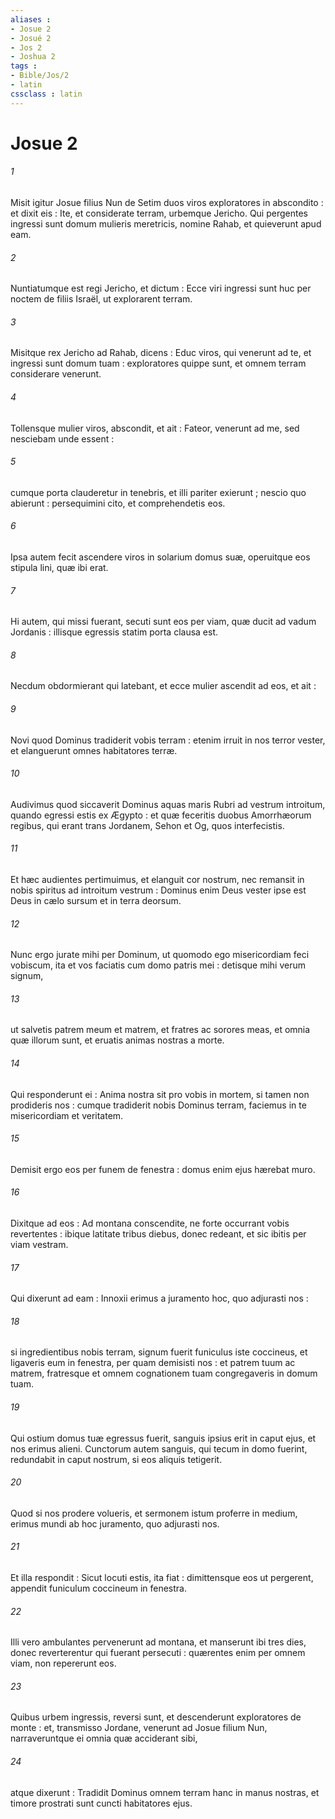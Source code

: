 ```yaml
---
aliases : 
- Josue 2
- Josué 2
- Jos 2
- Joshua 2
tags : 
- Bible/Jos/2
- latin
cssclass : latin
---
```


# Josue 2

###### 1
Misit igitur Josue filius Nun de Setim duos viros exploratores in abscondito : et dixit eis : Ite, et considerate terram, urbemque Jericho. Qui pergentes ingressi sunt domum mulieris meretricis, nomine Rahab, et quieverunt apud eam.
###### 2
Nuntiatumque est regi Jericho, et dictum : Ecce viri ingressi sunt huc per noctem de filiis Israël, ut explorarent terram.
###### 3
Misitque rex Jericho ad Rahab, dicens : Educ viros, qui venerunt ad te, et ingressi sunt domum tuam : exploratores quippe sunt, et omnem terram considerare venerunt.
###### 4
Tollensque mulier viros, abscondit, et ait : Fateor, venerunt ad me, sed nesciebam unde essent :
###### 5
cumque porta clauderetur in tenebris, et illi pariter exierunt ; nescio quo abierunt : persequimini cito, et comprehendetis eos.
###### 6
Ipsa autem fecit ascendere viros in solarium domus suæ, operuitque eos stipula lini, quæ ibi erat.
###### 7
Hi autem, qui missi fuerant, secuti sunt eos per viam, quæ ducit ad vadum Jordanis : illisque egressis statim porta clausa est.
###### 8
Necdum obdormierant qui latebant, et ecce mulier ascendit ad eos, et ait :
###### 9
Novi quod Dominus tradiderit vobis terram : etenim irruit in nos terror vester, et elanguerunt omnes habitatores terræ.
###### 10
Audivimus quod siccaverit Dominus aquas maris Rubri ad vestrum introitum, quando egressi estis ex Ægypto : et quæ feceritis duobus Amorrhæorum regibus, qui erant trans Jordanem, Sehon et Og, quos interfecistis.
###### 11
Et hæc audientes pertimuimus, et elanguit cor nostrum, nec remansit in nobis spiritus ad introitum vestrum : Dominus enim Deus vester ipse est Deus in cælo sursum et in terra deorsum.
###### 12
Nunc ergo jurate mihi per Dominum, ut quomodo ego misericordiam feci vobiscum, ita et vos faciatis cum domo patris mei : detisque mihi verum signum,
###### 13
ut salvetis patrem meum et matrem, et fratres ac sorores meas, et omnia quæ illorum sunt, et eruatis animas nostras a morte.
###### 14
Qui responderunt ei : Anima nostra sit pro vobis in mortem, si tamen non prodideris nos : cumque tradiderit nobis Dominus terram, faciemus in te misericordiam et veritatem.
###### 15
Demisit ergo eos per funem de fenestra : domus enim ejus hærebat muro.
###### 16
Dixitque ad eos : Ad montana conscendite, ne forte occurrant vobis revertentes : ibique latitate tribus diebus, donec redeant, et sic ibitis per viam vestram.
###### 17
Qui dixerunt ad eam : Innoxii erimus a juramento hoc, quo adjurasti nos :
###### 18
si ingredientibus nobis terram, signum fuerit funiculus iste coccineus, et ligaveris eum in fenestra, per quam demisisti nos : et patrem tuum ac matrem, fratresque et omnem cognationem tuam congregaveris in domum tuam.
###### 19
Qui ostium domus tuæ egressus fuerit, sanguis ipsius erit in caput ejus, et nos erimus alieni. Cunctorum autem sanguis, qui tecum in domo fuerint, redundabit in caput nostrum, si eos aliquis tetigerit.
###### 20
Quod si nos prodere volueris, et sermonem istum proferre in medium, erimus mundi ab hoc juramento, quo adjurasti nos.
###### 21
Et illa respondit : Sicut locuti estis, ita fiat : dimittensque eos ut pergerent, appendit funiculum coccineum in fenestra.
###### 22
Illi vero ambulantes pervenerunt ad montana, et manserunt ibi tres dies, donec reverterentur qui fuerant persecuti : quærentes enim per omnem viam, non repererunt eos.
###### 23
Quibus urbem ingressis, reversi sunt, et descenderunt exploratores de monte : et, transmisso Jordane, venerunt ad Josue filium Nun, narraveruntque ei omnia quæ acciderant sibi,
###### 24
atque dixerunt : Tradidit Dominus omnem terram hanc in manus nostras, et timore prostrati sunt cuncti habitatores ejus.
